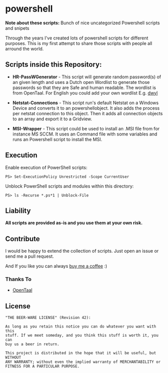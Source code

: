 # powershell
**Note about these scripts:**
Bunch of nice uncategorized Powershell scripts and snipets

Through the years I've created lots of powershell scripts for
different purposes. This is my first attempt to share
those scripts with people all arround the world.

## Scripts inside this Repository:
- **HR-PassWGenerator** - This script will generate random password(s) of an given length 
and uses a Dutch open Wordlist to generate those passwords so that they are Safe and human readable.
The wordlist is from OpenTaal. For English you could add your own wordlist E.g. [dwyl](https://github.com/dwyl/english-words)

- **Netstat-Connections** - This script run's default Netstat on a Windows Device and converts it to an 
powershellobject. It also adds the process per netstat connection to this object. Then it adds all
connection objects to an array and export it to a Gridview.

- **MSI-Wrapper** - This script could be used to install an .MSI file from for instance MS SCCM. It
uses an Command file with some variables and runs an Powershell script to install the MSI.

## Execution

Enable execution of PowerShell scripts:

    PS> Set-ExecutionPolicy Unrestricted -Scope CurrentUser

Unblock PowerShell scripts and modules within this directory:

    PS> ls -Recurse *.ps*1 | Unblock-File

## Liability

**All scripts are provided as-is and you use them at your own risk.**

## Contribute

I would be happy to extend the collection of scripts. Just open an issue or
send me a pull request.

And If you like you can always [buy me a coffee](https://buymeacoffee.com/ronaldnl76) :) 

### Thanks To
- [OpenTaal](https://github.com/OpenTaal/opentaal-wordlist)

## License

    "THE BEER-WARE LICENSE" (Revision 42):

    As long as you retain this notice you can do whatever you want with this
    stuff. If we meet someday, and you think this stuff is worth it, you can
    buy us a beer in return.

    This project is distributed in the hope that it will be useful, but WITHOUT
    ANY WARRANTY; without even the implied warranty of MERCHANTABILITY or
    FITNESS FOR A PARTICULAR PURPOSE.
